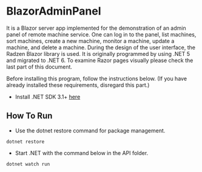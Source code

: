 # BlazorAdminPanel

It is a Blazor server app implemented for the demonstration of an admin panel of remote machine service. One can log in to the panel, list machines, sort machines, create a new machine, monitor a machine, update a machine, and delete a machine. During the design of the user interface, the Radzen Blazor library is used. It is originally programmed by using .NET 5 and migrated to .NET 6. To examine Razor pages visually please check the last part of this document.

Before installing this program, follow the instructions below. (If you have already installed these requirements, disregard this part.)
* Install .NET SDK 3.1+ [here](https://dotnet.microsoft.com/download)

## How To Run

* Use the dotnet restore command for package management.
```
dotnet restore
```
* Start .NET with the command below in the API folder.
```
dotnet watch run
```

